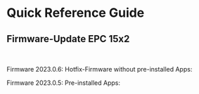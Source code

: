 # Quick Reference Guide<br>

## Firmware-Update EPC 15x2
<br>

Firmware 2023.0.6: Hotfix-Firmware without pre-installed Apps:

Firmware 2023.0.5: Pre-installed Apps: